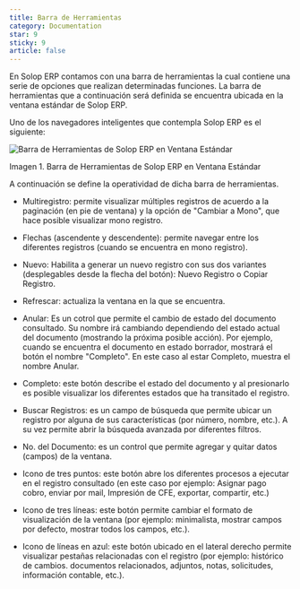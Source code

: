```yaml
---
title: Barra de Herramientas
category: Documentation
star: 9
sticky: 9
article: false
---
```


En Solop ERP contamos con una barra de herramientas la cual contiene una serie de opciones que realizan determinadas funciones. La barra de herramientas que a continuación será definida se encuentra ubicada en la ventana estándar de Solop ERP.

Uno de los navegadores inteligentes que contempla Solop ERP es el siguiente:

![Barra de Herramientas de Solop ERP en Ventana Estándar](/assets/img/docs/basic-rules/bar-tools1.png)

Imagen 1. Barra de Herramientas de Solop ERP en Ventana Estándar

A continuación se define la operatividad de dicha barra de herramientas.

* Multiregistro: permite visualizar múltiples registros de acuerdo a la paginación (en pie de ventana) y la opción de "Cambiar a Mono", que hace posible visualizar mono registro.

* Flechas (ascendente y descendente): permite navegar entre los diferentes registros (cuando se encuentra en mono registro).

* Nuevo: Habilita a generar un nuevo registro con sus dos variantes (desplegables desde la flecha del botón): Nuevo Registro o Copiar Registro.

* Refrescar: actualiza la ventana en la que se encuentra.

* Anular: Es un cotrol que permite el cambio de estado del documento consultado. Su nombre irá cambiando dependiendo del estado actual del documento (mostrando la próxima posible acción). Por ejemplo, cuando se encuentra el documento en estado borrador, mostrará el botón el nombre "Completo". En este caso al estar Completo, muestra el nombre Anular.

* Completo: este botón describe el estado del documento y al presionarlo es posible visualizar los diferentes estados que ha transitado el registro.

* Buscar Registros: es un campo de búsqueda que permite ubicar un registro por alguna de sus características (por número, nombre, etc.). A su vez permite abrir la búsqueda avanzada por diferentes filtros.

* No. del Documento: es un control que permite agregar y quitar datos (campos) de la ventana.

* Icono de tres puntos: este botón abre los diferentes procesos a ejecutar en el registro consultado (en este caso por ejemplo: Asignar pago cobro, enviar por mail, Impresión de CFE, exportar, compartir, etc.)

* Icono de tres líneas: este botón permite cambiar el formato de visualización de la ventana (por ejemplo: minimalista, mostrar campos por defecto, mostrar todos los campos, etc.).

* Icono de líneas en azul: este botón ubicado en el lateral derecho permite visualizar pestañas relacionadas con el registro (por ejemplo: histórico de cambios. documentos relacionados, adjuntos, notas, solicitudes, información contable, etc.).